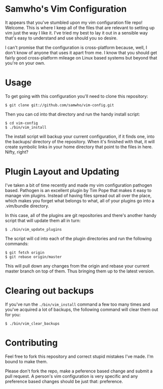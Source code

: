 # Samwho's Vim Configuration

It appears that you've stumbled upon my vim configuration file repo! Welcome.
This is where I keep all of the files that are relevant to setting up vim just
the way I like it. I've tried my best to lay it out in a sensible way that's
easy to understand and use should you so desire.

I can't promise that the configuration is cross-platform because, well, I don't
know of anyone that uses it apart from me. I know that you should get fairly
good cross-platform mileage on Linux based systems but beyond that you're on
your own.

# Usage

To get going with this configuration you'll need to clone this repository:

    $ git clone git://github.com/samwho/vim-config.git

Then you can cd into that directory and run the handy install script:

    $ cd vim-config
    $ ./bin/vim_install

The install script will backup your current configuration, if it finds one, into
the backups/ directory of the repository. When it's finished with that, it will
create symbolic links in your home directory that point to the files in here.
Nifty, right?

# Plugin Layout and Updating

I've taken a bit of time recently and made my vim configuration pathogen based.
Pathogen is an excellent plugin by Tim Pope that makes it easy to manage vim
plugins. Instead of having files spread out all over the place, which makes you
forget what belongs to what, all of your plugins go into a .vim/bundle
directory.

In this case, all of the plugins are git repositories and there's another handy
script that will update them all in turn:

    $ ./bin/vim_update_plugins

The script will cd into each of the plugin directories and run the following
commands:

    $ git fetch origin
    $ git rebase origin/master

This will pull down any changes from the origin and rebase your current master
branch on top of them. Thus bringing them up to the latest version.

# Clearing out backups

If you've run the `./bin/vim_install` command a few too many times and you've
acquired a lot of backups, the following command will clear them out for you:

    $ ./bin/vim_clear_backups

# Contributing

Feel free to fork this repository and correct stupid mistakes I've made. I'm
bound to make them.

Please don't fork the repo, make a peference based change and submit a pull
request. A person's vim configuration is very specific and any preference based
changes should be just that: preference.
